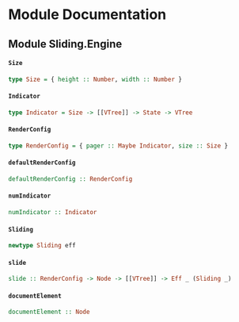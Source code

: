 # Module Documentation

## Module Sliding.Engine

#### `Size`

``` purescript
type Size = { height :: Number, width :: Number }
```


#### `Indicator`

``` purescript
type Indicator = Size -> [[VTree]] -> State -> VTree
```


#### `RenderConfig`

``` purescript
type RenderConfig = { pager :: Maybe Indicator, size :: Size }
```


#### `defaultRenderConfig`

``` purescript
defaultRenderConfig :: RenderConfig
```


#### `numIndicator`

``` purescript
numIndicator :: Indicator
```


#### `Sliding`

``` purescript
newtype Sliding eff
```


#### `slide`

``` purescript
slide :: RenderConfig -> Node -> [[VTree]] -> Eff _ (Sliding _)
```


#### `documentElement`

``` purescript
documentElement :: Node
```




